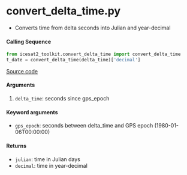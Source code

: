 convert_delta_time.py
=====================

- Converts time from delta seconds into Julian and year-decimal

#### Calling Sequence
```python
from icesat2_toolkit.convert_delta_time import convert_delta_time
t_date = convert_delta_time(delta_time)['decimal']
```
[Source code](https://github.com/tsutterley/read-ICESat-2/blob/main/icesat2_toolkit/convert_delta_time.py)

#### Arguments
1. `delta_time`: seconds since gps_epoch

#### Keyword arguments
- `gps_epoch`: seconds between delta_time and GPS epoch (1980-01-06T00:00:00)

#### Returns
- `julian`: time in Julian days
- `decimal`: time in year-decimal
